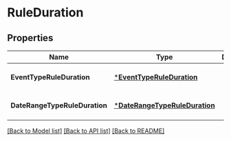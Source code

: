 # RuleDuration

## Properties
Name | Type | Description | Notes
------------ | ------------- | ------------- | -------------
**EventTypeRuleDuration** | [***EventTypeRuleDuration**](EventTypeRuleDuration.md) |  | [optional] [default to null]
**DateRangeTypeRuleDuration** | [***DateRangeTypeRuleDuration**](DateRangeTypeRuleDuration.md) |  | [optional] [default to null]

[[Back to Model list]](../README.md#documentation-for-models) [[Back to API list]](../README.md#documentation-for-api-endpoints) [[Back to README]](../README.md)

